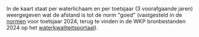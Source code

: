 In de kaart staat per waterlichaam en per toetsjaar (3 voorafgaande jaren) weergegeven wat de afstand is tot de norm "goed" (vastgesteld in de [normen](https://www.waterkwaliteitsportaal.nl/wkp.webapplication/) voor toetsjaar 2024, terug te vinden in de WKP bronbestanden 2024 op het [waterkwaliteitsportaal](http://www.waterkwaliteitsportaal.nl/)).
